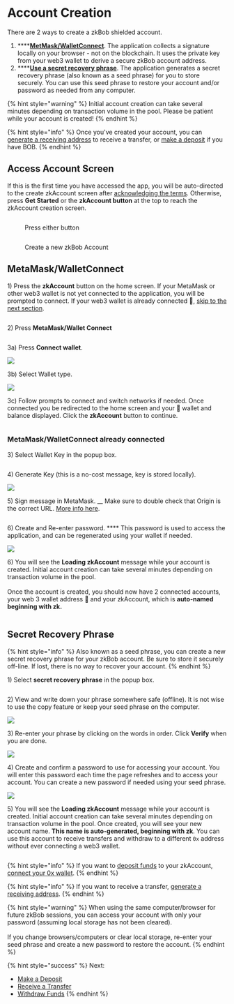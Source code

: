 # Account Creation

There are 2 ways to create a zkBob shielded account.&#x20;

1. ****[**MetMask/WalletConnect**](./#metamask-walletconnect). The application collects a signature locally on your browser - not on the blockchain. It uses the private key from your web3 wallet to derive a secure zkBob account address.
2. ****[**Use a secret recovery phrase**](./#seed-phrase). The application generates a secret recovery phrase (also known as a seed phrase) for you to store securely. You can use this seed phrase to restore your account and/or password as needed from any computer.

{% hint style="warning" %}
Initial account creation can take several minutes depending on transaction volume in the pool. Please be patient while your account is created!&#x20;
{% endhint %}

{% hint style="info" %}
Once you've created your account, you can [generate a receiving address](../generate-a-secure-address.md) to receive a transfer, or [make a deposit](../deposits.md) if you have BOB.&#x20;
{% endhint %}

## Access Account Screen

If this is the first time you have accessed the app, you will be auto-directed to the create zkAccount screen after [acknowledging the terms](../acknowledge-terms.md). Otherwise, press **Get Started** or the **zkAccount button** at the top to reach the  zkAccount creation screen.

<figure><img src="../../.gitbook/assets/get-started-1.png" alt=""><figcaption><p>Press either button</p></figcaption></figure>

<figure><img src="../../.gitbook/assets/new-account.png" alt=""><figcaption><p>Create a new zkBob Account</p></figcaption></figure>

## MetaMask/WalletConnect

1\) Press the **zkAccount** button on the home screen. If your MetaMask or other web3 wallet is not yet connected to the application, you will be prompted to connect. If your web3 wallet is already connected 🦊, [skip to the next section](./#web-3-wallet-connected).

<figure><img src="../../.gitbook/assets/plain-acct-button.png" alt=""><figcaption></figcaption></figure>

2\) Press **MetaMask/Wallet Connect**

<figure><img src="../../.gitbook/assets/mm-wc.png" alt=""><figcaption></figcaption></figure>

3a) Press **Connect wallet**.

![](../../.gitbook/assets/connect-wallet.png)

3b) Select Wallet type.

![](../../.gitbook/assets/wallet-type.png)

3c) Follow prompts to connect and switch networks if needed. Once connected you be redirected to the home screen and your 🦊 wallet and balance displayed. Click the **zkAccount** button to continue.

<figure><img src="../../.gitbook/assets/zk-button.png" alt=""><figcaption></figcaption></figure>

### MetaMask/WalletConnect already connected

3\) Select Wallet Key in the popup box.

<figure><img src="../../.gitbook/assets/mm-wc.png" alt=""><figcaption></figcaption></figure>

4\) Generate Key (this is a no-cost message, key is stored locally).&#x20;

![](../../.gitbook/assets/generate-key.png)

5\) Sign message in MetaMask. __ Make sure to double check that Origin is the correct URL. [More info here](metamask-web3-wallet-warning.md).

<figure><img src="../../.gitbook/assets/sig-origin-request.png" alt=""><figcaption></figcaption></figure>

6\) Create and Re-enter password. **** This password is used to access the application, and can be regenerated using your wallet if needed.

![](../../.gitbook/assets/connect-6.png)

6\) You will see the **Loading zkAccount** message while your account is created. Initial account creation can take several minutes depending on transaction volume in the pool. \
\
Once the account is created, you should now have 2 connected accounts, your web 3 wallet address 🦊 and your zkAccount, which is **auto-named beginning with zk.**

<figure><img src="../../.gitbook/assets/both-addys.png" alt=""><figcaption></figcaption></figure>

## Secret Recovery Phrase

{% hint style="info" %}
Also known as a seed phrase, you can create a new secret recovery phrase for your zkBob account. Be sure to store it securely off-line. If lost, there is no way to recover your account.
{% endhint %}

1\) Select **secret recovery phrase** in the popup box.

<figure><img src="../../.gitbook/assets/recovery-phrase.png" alt=""><figcaption></figcaption></figure>

2\) View and write down your phrase somewhere safe (offline). It is not wise to use the copy feature or keep your seed phrase on the computer.&#x20;

![](../../.gitbook/assets/seed-2.png)

3\) Re-enter your phrase by clicking on the words in order. Click **Verify** when you are done.

![](../../.gitbook/assets/confirm-seed.png)

4\) Create and confirm a password to use for accessing your account. You will enter this password each time the page refreshes and to access your account. You can create a new password if needed using your seed phrase.

![](../../.gitbook/assets/zkbob-password.png)

5\) You will see the **Loading zkAccount** message while your account is created. Initial account creation can take several minutes depending on transaction volume in the pool. Once created, you will see your new account name. **This name is auto-generated, beginning with zk**. You can use this account to receive transfers and withdraw to a different `0x` address without ever connecting a web3 wallet.

<figure><img src="../../.gitbook/assets/account-created.png" alt=""><figcaption></figcaption></figure>

{% hint style="info" %}
If you want to [deposit funds](../deposits.md) to your zkAccount, [connect your 0x wallet](./#web3-wallet).
{% endhint %}

{% hint style="info" %}
If you want to receive a transfer, [generate a receiving address](../generate-a-secure-address.md).
{% endhint %}

{% hint style="warning" %}
When using the same computer/browser for future zkBob sessions, you can access your account with only your password (assuming local storage has not been cleared). \
\
If you change browsers/computers or clear local storage, re-enter your seed phrase and create a new password to restore the account.
{% endhint %}

{% hint style="success" %}
Next:&#x20;

* [Make a Deposit](../deposits.md)
* [Receive a Transfer](../transfers/)
* [Withdraw Funds](../withdrawals.md)
{% endhint %}
